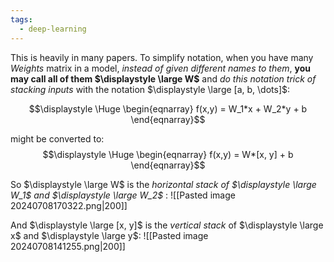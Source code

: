 ```yaml
---
tags:
  - deep-learning
---
```

This is heavily in many papers. To simplify notation, when you have many *Weights* matrix in a model, *instead of given different names to them*, **you may call all of them $\displaystyle \large W$** and *do this notation trick of stacking inputs* with the notation $\displaystyle \large [a, b, \dots]$:


$$\displaystyle \Huge \begin{eqnarray} 
f(x,y) = W_1*x + W_2*y + b
\end{eqnarray}$$

might be converted to:
$$\displaystyle \Huge \begin{eqnarray} 
f(x,y) = W*[x, y] + b
\end{eqnarray}$$


So $\displaystyle \large W$ is the *horizontal stack of $\displaystyle \large W_1$ and $\displaystyle \large W_2$* :
![[Pasted image 20240708170322.png|200]]

And $\displaystyle \large [x, y]$ is the *vertical stack* of $\displaystyle \large x$ and $\displaystyle \large y$:
![[Pasted image 20240708141255.png|200]]
